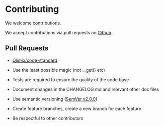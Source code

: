# Contributing

We welcome contributions.

We accept contributions via pull requests on [Github](https://github.com/qlimix/process-manager).

## Pull Requests

- [Qlimix/code-standard](https://github.com/qlimix/code-standard)

- Use the least possible magic (not __get() etc)

- Tests are required to ensure the quality of the code base

- Document changes in the CHANGELOG.md and relevant other doc files

- Use semantic versioning ([SemVer v2.0.0](http://semver.org/))

- Create feature branches, create a new branch for each feature

- Be respectful to other contributors
